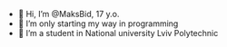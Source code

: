 - 👋 Hi, I’m @MaksBid, 17 y.o.
- 👀 I’m only starting my way in programming
- 📖 I’m a student in National university Lviv Polytechnic

<!---
MaksBid/MaksBid is a ✨ special ✨ repository because its `README.md` (this file) appears on your GitHub profile.
You can click the Preview link to take a look at your changes.
--->
